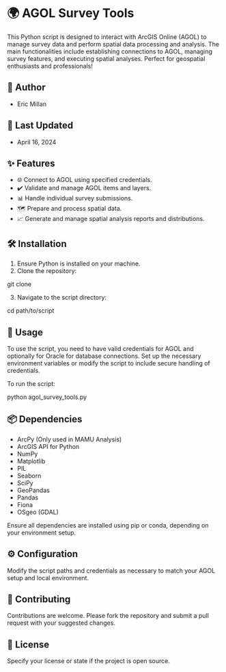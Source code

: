 # 🌍 AGOL Survey Tools

This Python script is designed to interact with ArcGIS Online (AGOL) to manage survey data and perform spatial data processing and analysis. The main functionalities include establishing connections to AGOL, managing survey features, and executing spatial analyses. Perfect for geospatial enthusiasts and professionals!

## 📝 Author
- Eric Millan

## 📅 Last Updated
- April 16, 2024

## ✨ Features
- 🌐 Connect to AGOL using specified credentials.
- ✔️ Validate and manage AGOL items and layers.
- 📊 Handle individual survey submissions.
- 🗺️ Prepare and process spatial data.
- 📈 Generate and manage spatial analysis reports and distributions.

## 🛠 Installation

1. Ensure Python is installed on your machine.
2. Clone the repository:

git clone <repository-url>

3. Navigate to the script directory:

cd path/to/script
  
## 🚀 Usage

To use the script, you need to have valid credentials for AGOL and optionally for Oracle for database connections. Set up the necessary environment variables or modify the script to include secure handling of credentials.

To run the script:

python agol_survey_tools.py

## 📦 Dependencies
- ArcPy (Only used in MAMU Analysis)
- ArcGIS API for Python
- NumPy
- Matplotlib
- PIL
- Seaborn
- SciPy
- GeoPandas
- Pandas
- Fiona
- OSgeo (GDAL)

Ensure all dependencies are installed using pip or conda, depending on your environment setup.

## ⚙️ Configuration

Modify the script paths and credentials as necessary to match your AGOL setup and local environment.

## 🤝 Contributing

Contributions are welcome. Please fork the repository and submit a pull request with your suggested changes.

## 📜 License

Specify your license or state if the project is open source.
